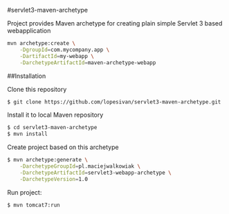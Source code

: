 #servlet3-maven-archetype

Project provides Maven archetype for creating plain simple Servlet 3 based webapplication

```bash
mvn archetype:create \
    -DgroupId=com.mycompany.app \
    -DartifactId=my-webapp \
    -DarchetypeArtifactId=maven-archetype-webapp
```


##Installation

Clone this repository

```bash
$ git clone https://github.com/lopesivan/servlet3-maven-archetype.git
```

Install it to local Maven repository

```bash
$ cd servlet3-maven-archetype
$ mvn install
```

Create project based on this archetype

```bash
$ mvn archetype:generate \
    -DarchetypeGroupId=pl.maciejwalkowiak \
    -DarchetypeArtifactId=servlet3-webapp-archetype \
    -DarchetypeVersion=1.0
```

Run project:

```bash
$ mvn tomcat7:run
```
